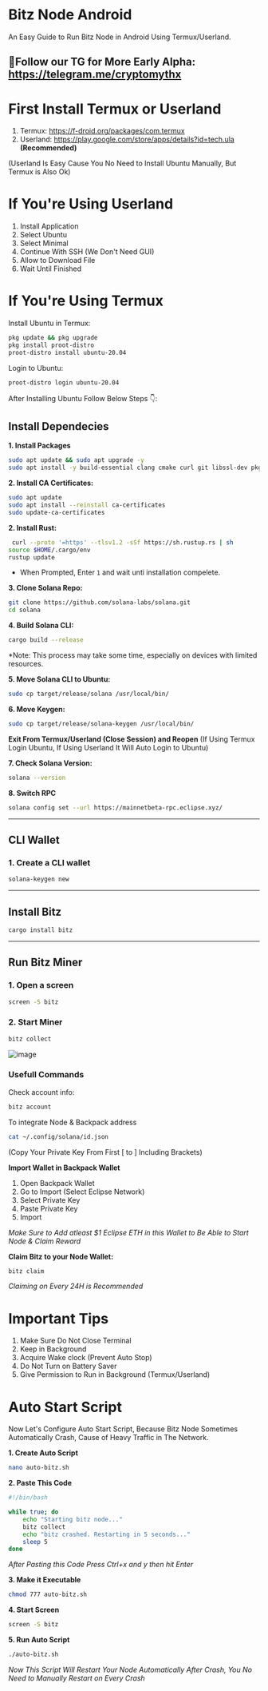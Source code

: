 # Bitz Node Android 
An Easy Guide to Run Bitz Node in Android Using Termux/Userland.

**🩷Follow our TG for More Early Alpha: https://telegram.me/cryptomythx**
---

# First Install Termux or Userland

1. Termux: https://f-droid.org/packages/com.termux
2. Userland: https://play.google.com/store/apps/details?id=tech.ula **(Recommended)**

(Userland Is Easy Cause You No Need to Install Ubuntu Manually, But Termux is Also Ok)

# If You're Using Userland

1. Install Application
2. Select Ubuntu
3. Select Minimal
4. Continue With SSH (We Don't Need GUI)
5. Allow to Download File
6. Wait Until Finished

# If You're Using Termux

Install Ubuntu in Termux:
```bash
pkg update && pkg upgrade
pkg install proot-distro
proot-distro install ubuntu-20.04
```

Login to Ubuntu:
```bash
proot-distro login ubuntu-20.04
```

After Installing Ubuntu Follow Below Steps 👇:

## Install Dependecies
**1. Install Packages**
```bash
sudo apt update && sudo apt upgrade -y
sudo apt install -y build-essential clang cmake curl git libssl-dev pkg-config
```

**2. Install CA Certificates:**
```bash
sudo apt update
sudo apt install --reinstall ca-certificates
sudo update-ca-certificates
```

**2. Install Rust:**
```bash
 curl --proto '=https' --tlsv1.2 -sSf https://sh.rustup.rs | sh
source $HOME/.cargo/env
rustup update
```
* When Prompted, Enter `1` and wait unti installation compelete.

  
**3. Clone Solana Repo:**
```bash
git clone https://github.com/solana-labs/solana.git
cd solana
```

**4. Build Solana CLI:**
```bash
cargo build --release
```
*Note: This process may take some time, especially on devices with limited resources. 

**5. Move Solana CLI to Ubuntu:**
```bash
sudo cp target/release/solana /usr/local/bin/
```

**6. Move Keygen:**
```bash
sudo cp target/release/solana-keygen /usr/local/bin/
```

**Exit From Termux/Userland (Close Session) and Reopen**
(If Using Termux Login Ubuntu, If Using Userland It Will Auto Login to Ubuntu)

**7. Check Solana Version:**
```bash
solana --version
```

**8. Switch RPC**
```bash
solana config set --url https://mainnetbeta-rpc.eclipse.xyz/
```

---

## CLI Wallet
### 1. Create a CLI wallet
```bash
solana-keygen new
```
---

## Install Bitz
```bash
cargo install bitz
```

---

## Run Bitz Miner
### 1. Open a screen

```bash
screen -S bitz
```

### 2. Start Miner
```bash
bitz collect
```

![image](https://github.com/user-attachments/assets/7c526a4b-07da-4ad5-889f-17674761b5e7)


### Usefull Commands

Check account info:
```bash
bitz account
```

To integrate Node & Backpack address

```bash
cat ~/.config/solana/id.json
```
(Copy Your Private Key From First [ to ] Including Brackets)

**Import Wallet in Backpack Wallet**
1. Open Backpack Wallet
2. Go to Import (Select Eclipse Network)
3. Select Private Key
4. Paste Private Key
5. Import

*Make Sure to Add atleast $1 Eclipse ETH in this Wallet to Be Able to Start Node & Claim Reward*

**Claim Bitz to your Node Wallet:**
```bash
bitz claim
```
*Claiming on Every 24H is Recommended*


# Important Tips
1. Make Sure Do Not Close Terminal
2. Keep in Background
3. Acquire Wake clock (Prevent Auto Stop)
4. Do Not Turn on Battery Saver
5. Give Permission to Run in Background (Termux/Userland)

# Auto Start Script
Now Let's Configure Auto Start Script, Because Bitz Node Sometimes Automatically Crash, Cause of Heavy Traffic in The Network. 

**1. Create Auto Script**
```bash
nano auto-bitz.sh
```

**2. Paste This Code**
```bash
#!/bin/bash

while true; do
    echo "Starting bitz node..."
    bitz collect
    echo "bitz crashed. Restarting in 5 seconds..."
    sleep 5
done
```

*After Pasting this Code Press Ctrl+x and y then hit Enter*


**3. Make it Executable**
```bash
chmod 777 auto-bitz.sh
```

**4. Start Screen**
```bash
screen -S bitz
```

**5. Run Auto Script**
```bash
./auto-bitz.sh
```

*Now This Script Will Restart Your Node Automatically After Crash, You No Need to Manually Restart on Every Crash*
